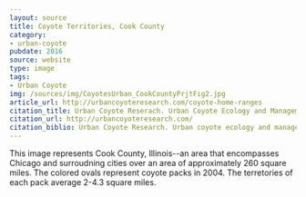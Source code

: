 ```yaml
---
layout: source
title: Coyote Territories, Cook County 
category: 
- urban-coyote
pubdate: 2016
source: website
type: image
tags:
- Urban Coyote
img: /sources/img/CoyotesUrban_CookCountyPrjtFig2.jpg
article_url: http://urbancoyoteresearch.com/coyote-home-ranges
citation_title: Urban Coyote Reserach. Urban Coyote Ecology and Management, Cook County, IL
citation_url: http://urbancoyoteresearch.com/
citation_biblio: Urban Coyote Research. Urban coyote ecology and management, Cook County, Illinois.
---
```


This image represents Cook County, Illinois--an area that encompasses Chicago and surroudning cities over an area of approximately 260 square miles.  The colored ovals represent coyote packs in 2004. The terretories of each pack average 2-4.3 square miles.  
